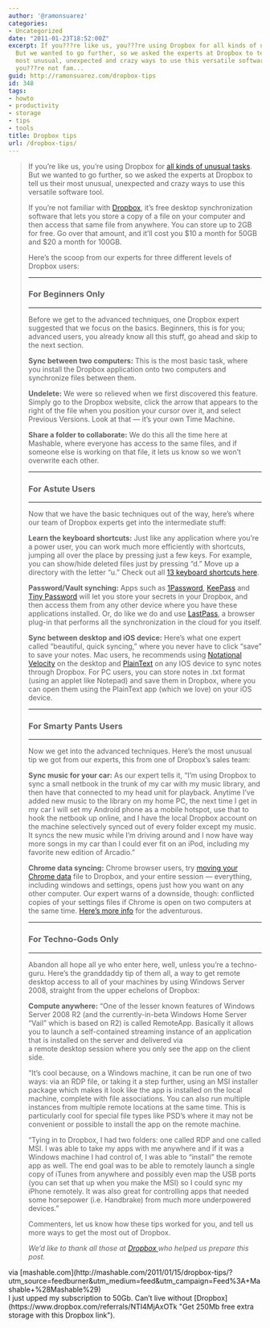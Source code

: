 ```yaml
---
author: '@ramonsuarez'
categories:
- Uncategorized
date: "2011-01-23T18:52:00Z"
excerpt: If you???re like us, you???re using Dropbox for all kinds of unusual tasks.
  But we wanted to go further, so we asked the experts at Dropbox to tell us their
  most unusual, unexpected and crazy ways to use this versatile software tool. If
  you???re not fam...
guid: http://ramonsuarez.com/dropbox-tips
id: 348
tags:
- howto
- productivity
- storage
- tips
- tools
title: Dropbox tips
url: /dropbox-tips/
---
```


> If you’re like us, you’re using Dropbox for [all kinds of unusual tasks](http://mashable.com/2010/12/18/dropbox-uses/). But we wanted to go further, so we asked the experts at Dropbox to tell us their most unusual, unexpected and crazy ways to use this versatile software tool.
> 
> If you’re not familiar with [Dropbox](http://dropbox.com), it’s free desktop synchronization software that lets you store a copy of a file on your computer and then access that same file from anywhere. You can store up to 2GB for free. Go over that amount, and it’ll cost you $10 a month for 50GB and $20 a month for 100GB.
> 
> Here’s the scoop from our experts for three different levels of Dropbox users:
> 
> - - - - - -
> 
> ### For Beginners Only
> 
> - - - - - -
> 
> Before we get to the advanced techniques, one Dropbox expert suggested that we focus on the basics. Beginners, this is for you; advanced users, you already know all this stuff, go ahead and skip to the next section.
> 
> **Sync between two computers:** This is the most basic task, where you install the Dropbox application onto two computers and synchronize files between them.
> 
> **Undelete:** We were so relieved when we first discovered this feature. Simply go to the Dropbox website, click the arrow that appears to the right of the file when you position your cursor over it, and select Previous Versions. Look at that — it’s your own Time Machine.
> 
> **Share a folder to collaborate:** We do this all the time here at Mashable, where everyone has access to the same files, and if someone else is working on that file, it lets us know so we won’t overwrite each other.
> 
> - - - - - -
> 
> ### For Astute Users
> 
> - - - - - -
> 
> Now that we have the basic techniques out of the way, here’s where our team of Dropbox experts get into the intermediate stuff:
> 
> **Learn the keyboard shortcuts:** Just like any application where you’re a power user, you can work much more efficiently with shortcuts, jumping all over the place by pressing just a few keys. For example, you can show/hide deleted files just by pressing “d.” Move up a directory with the letter “u.” Check out all [13 keyboard shortcuts here](https://www.dropbox.com/help/207).
> 
> **Password/Vault synching:** Apps such as [1Password](http://agilewebsolutions.com/onepassword), [KeePass](http://keepass.info/) and [Tiny Password](http://tinycouch.com/tinypassword/) will let you store your secrets in your Dropbox, and then access them from any other device where you have these applications installed. Or, do like we do and use [LastPass](http://lastpass.com/), a browser plug-in that performs all the synchronization in the cloud for you itself.
> 
> **Sync between desktop and iOS device:** Here’s what one expert called “beautiful, quick syncing,” where you never have to click “save” to save your notes. Mac users, he recommends using [Notational Velocity](http://notational.net) on the desktop and [PlainText](http://www.hogbaysoftware.com/products/plaintext) on any IOS device to sync notes through Dropbox. For PC users, you can store notes in .txt format (using an applet like Notepad) and save them in Dropbox, where you can open them using the PlainText app (which we love) on your iOS device.
> 
> - - - - - -
> 
> ### For Smarty Pants Users
> 
> - - - - - -
> 
> Now we get into the advanced techniques. Here’s the most unusual tip we got from our experts, this from one of Dropbox’s sales team:
> 
> **Sync music for your car:** As our expert tells it, “I’m using Dropbox to sync a small netbook in the trunk of my car with my music library, and then have that connected to my head unit for playback. Anytime I’ve added new music to the library on my home PC, the next time I get in my car I will set my Android phone as a mobile hotspot, use that to hook the netbook up online, and I have the local Dropbox account on the machine selectively synced out of every folder except my music. It syncs the new music while I’m driving around and I now have way more songs in my car than I could ever fit on an iPod, including my favorite new edition of Arcadio.”
> 
> **Chrome data syncing:** Chrome browser users, try [moving your Chrome data](http://unlockforus.blogspot.com/2008/09/google-chrome-temporary-files-location.html) file to Dropbox, and your entire session — everything, including windows and settings, opens just how you want on any other computer. Our expert warns of a downside, though: conflicted copies of your settings files if Chrome is open on two computers at the same time. [Here’s more info](http://giantrobotlasers.com/post/2694735336/chrome-sync-with-dropbox-seems-to-work) for the adventurous.
> 
> - - - - - -
> 
> ### For Techno-Gods Only
> 
> - - - - - -
> 
> Abandon all hope all ye who enter here, well, unless you’re a techno-guru. Here’s the granddaddy tip of them all, a way to get remote desktop access to all of your machines by using Windows Server 2008, straight from the upper echelons of Dropbox:
> 
> **Compute anywhere:** “One of the lesser known features of Windows Server 2008 R2 (and the currently-in-beta Windows Home Server “Vail” which is based on R2) is called RemoteApp. Basically it allows you to launch a self-contained streaming instance of an application that is installed on the server and delivered via  
>  a remote desktop session where you only see the app on the client side.
> 
> “It’s cool because, on a Windows machine, it can be run one of two ways: via an RDP file, or taking it a step further, using an MSI installer package which makes it look like the app is installed on the local machine, complete with file associations. You can also run multiple instances from multiple remote locations at the same time. This is particularly cool for special file types like PSD’s where it may not be convenient or possible to install the app on the remote machine.
> 
> “Tying in to Dropbox, I had two folders: one called RDP and one called MSI. I was able to take my apps with me anywhere and if it was a Windows machine I had control of, I was able to “install” the remote app as well. The end goal was to be able to remotely launch a single copy of iTunes from anywhere and possibly even map the USB ports (you can set that up when you make the MSI) so I could sync my iPhone remotely. It was also great for controlling apps that needed some horsepower (i.e. Handbrake) from much more underpowered devices.”
> 
> Commenters, let us know how these tips worked for you, and tell us more ways to get the most out of Dropbox.
> 
> *We’d like to thank all those at [Dropbox ](http://www.dropbox.com)who helped us prepare this post.*

<div class="posterous_quote_citation">via [mashable.com](http://mashable.com/2011/01/15/dropbox-tips/?utm_source=feedburner&utm_medium=feed&utm_campaign=Feed%3A+Mashable+%28Mashable%29)</div><div class="posterous_quote_citation">I just upped my subscription to 50Gb. Can’t live without [Dropbox](https://www.dropbox.com/referrals/NTI4MjAxOTk "Get 250Mb free extra storage with this Dropbox link").</div>